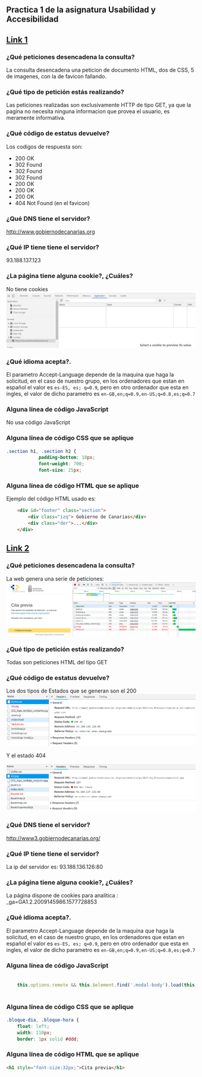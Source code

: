 ## Practica 1 de la asignatura Usabilidad y Accesibilidad


## [Link 1](http://www.gobiernodecanarias.org/istac/api/)

### ¿Qué peticiones desencadena la consulta?

La consulta desencadena una peticion de documento HTML, dos de CSS, 5 de imagenes, con la de favicon fallando.
### ¿Qué tipo de petición estás realizando?

Las peticiones realizadas son exclusivamente HTTP de tipo GET, ya que la pagina no necesita ninguna informacion que provea el usuario, es meramente informativa.

### ¿Qué código de estatus devuelve?

Los codigos de respuesta son:

- 200 OK
- 302 Found
- 302 Found
- 302 Found
- 200 OK
- 200 OK
- 200 OK
- 404 Not Found (en el favicon)

### ¿Qué DNS tiene el servidor?

http://www.gobiernodecanarias.org

### ¿Qué IP tiene tiene el servidor?

93.188.137.123

### ¿La página tiene alguna cookie?, ¿Cuáles?

No tiene cookies
![Cookie vacia](images/cookieVacia.png)

### ¿Qué idioma acepta?.

El parametro Accept-Language depende de la maquina que haga la solicitud, en el caso de nuestro grupo, en los ordenadores que estan en español el valor es `es-ES, es; q=0.9`, pero en otro ordenador que esta en ingles, el valor de dicho parametro es `en-GB,en;q=0.9,en-US;q=0.8,es;q=0.7`

### Alguna línea de código JavaScript

No usa código JavaScript 

### Alguna línea de código CSS que se aplique

```css
.section h1, .section h2 {
    	    padding-bottom: 10px;
    	    font-weight: 700;
    	    font-size: 25px;
```

### Alguna línea de código HTML que se aplique
Ejemplo del código HTML usado es:
```html
	<div id="footer" class="section">
		<div class="izq"> Gobierno de Canarias</div>
		<div class="der">...</div>
	</div>
```

## [Link 2](http://www3.gobiernodecanarias.org/sanidad/scs/gc/18/Cita_Previa/index.html)

### ¿Qué peticiones desencadena la consulta?

La web genera una serie de peticiones: 
![Peticiones web 2](images/Paquetes-Link2.png)

### ¿Qué tipo de petición estás realizando?

Todas son peticiones HTML del tipo GET

### ¿Qué código de estatus devuelve?

Los dos tipos de Estados que se generan son el 200
![200](images/Codigo_Estatus_200.png)

Y el estado 404

![404](images/Codigo_Estatus_404.png)


### ¿Qué DNS tiene el servidor?

http://www3.gobiernodecanarias.org/

### ¿Qué IP tiene tiene el servidor?

La ip del servidor es: 93.188.136.126:80

### ¿La página tiene alguna cookie?, ¿Cuáles?

La página dispone de cookies para analitica : _ga=GA1.2.2009145986.1577728853

### ¿Qué idioma acepta?.

El parametro Accept-Language depende de la maquina que haga la solicitud, en el caso de nuestro grupo, en los ordenadores que estan en español el valor es `es-ES, es; q=0.9`, pero en otro ordenador que esta en ingles, el valor de dicho parametro es `en-GB,en;q=0.9,en-US;q=0.8,es;q=0.7`


### Alguna línea de código JavaScript

```javascript
  
    this.options.remote && this.$element.find('.modal-body').load(this.options.remote)
  
```

### Alguna línea de código CSS que se aplique

```css
.bloque-dia, .bloque-hora {
    float: left;
    width: 110px;
    border: 1px solid #ddd;


```

### Alguna línea de código HTML que se aplique

```html
<h1 style="font-size:32px;">Cita previa</h1>
```
